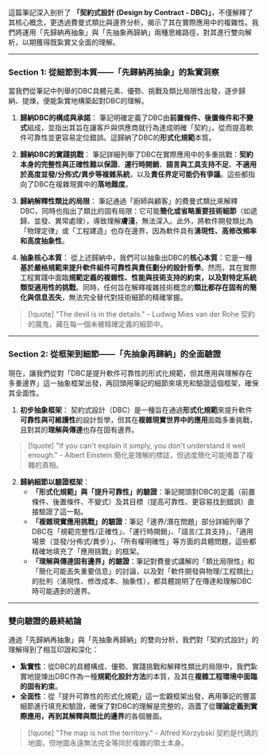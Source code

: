 這篇筆記深入剖析了 **「契約式設計 (Design by Contract - DBC)」**，不僅解釋了其核心概念，更透過費曼式類比與邊界分析，揭示了其在實際應用中的複雜性。我們將運用「先歸納再抽象」與「先抽象再歸納」兩種思維路徑，對其進行雙向解析，以期獲得既紮實又全面的理解。

---

### Section 1: 從細節到本質——「先歸納再抽象」的紮實洞察

當我們從筆記中列舉的DBC具體元素、優勢、挑戰及類比局限性出發，逐步歸納、提煉，便能紮實地構築起對DBC的理解。

1.  **歸納DBC的構成與承諾**：
    筆記明確定義了DBC由**前置條件、後置條件和不變式**組成，並指出其旨在讓客戶與供應商就行為達成明確「契約」，從而提高軟件可靠性並更容易定位錯誤。這歸納了DBC的**形式化規範**本質。

2.  **歸納DBC的實踐挑戰**：
    筆記詳細列舉了DBC在實際應用中的多重挑戰：**契約本身的完整性與正確性難以保證**、**運行時開銷**、**語言與工具支持不足**、**不適用於高度並發/分佈式/異步等複雜系統**，以及**責任界定可能仍有爭議**。這些都指向了DBC在複雜現實中的**落地難度**。

3.  **歸納解釋性類比的局限**：
    筆記通過「廚師與顧客」的費曼式類比來解釋DBC，同時也指出了類比的固有局限：它可能**簡化或省略重要技術細節**（如遞歸、並發、異常處理），導致理解**膚淺**，無法深入。此外，將軟件開發類比為「物理定律」或「工程建造」也存在邊界，因為軟件具有**湧現性、高修改頻率和高度抽象性**。

4.  **抽象核心本質**：
    從上述歸納中，我們可以抽象出DBC的**核心本質**：它是一種**基於嚴格規範來提升軟件組件可靠性與責任劃分的設計哲學**。然而，其在實際工程實踐中面臨**規範定義的複雜性、性能與技術支持的約束，以及對特定系統類型適用性的挑戰**。同時，任何旨在解釋複雜技術概念的**類比都存在固有的簡化與信息丟失**，無法完全替代對技術細節的精確掌握。

> [!quote]
> "The devil is in the details." - Ludwig Mies van der Rohe
> 契約的魔鬼，藏在每一個未被精確定義的細節中。

---

### Section 2: 從框架到細節——「先抽象再歸納」的全面驗證

現在，讓我們從對「DBC是提升軟件可靠性的形式化規範，但其應用與理解存在多重邊界」這一抽象框架出發，再回頭用筆記的細節來填充和驗證這個框架，確保其全面性。

1.  **初步抽象框架**：
    契約式設計（DBC）是一種旨在通過**形式化規範**來提升軟件**可靠性與可維護性**的設計哲學，但其在**複雜現實世界中的應用**面臨多重挑戰，且對其的**理解與傳達**也存在固有邊界。

> [!quote]
> "If you can't explain it simply, you don't understand it well enough." - Albert Einstein
> 簡化是理解的標誌，但過度簡化可能掩蓋了複雜的真相。

2.  **歸納細節以驗證框架**：
    *   **「形式化規範」與「提升可靠性」的驗證**：筆記開頭對DBC的定義（前置條件、後置條件、不變式）及其目標（提高可靠性、更容易找到錯誤）直接驗證了這一點。
    *   **「複雜現實應用挑戰」的驗證**：筆記「邊界/潛在問題」部分詳細列舉了DBC在「規範完整性/正確性」、「運行時開銷」、「語言/工具支持」、「適用場景（並發/分佈式/異步）」、「所有權明確性」等方面的具體問題，這些都精確地填充了「應用挑戰」的框架。
    *   **「理解與傳達固有邊界」的驗證**：筆記對費曼式講解的「類比局限性」和「簡化可能丟失重要信息」的討論，以及對「軟件開發與物理/工程類比」的批判（湧現性、修改成本、抽象性），都具體說明了在傳達和理解DBC時可能遇到的邊界。

---

### 雙向驗證的最終結論

通過「先歸納再抽象」與「先抽象再歸納」的雙向分析，我們對「契約式設計」的理解得到了相互印證和深化：

*   **紮實性**：從DBC的具體構成、優勢、實踐挑戰和解釋性類比的局限中，我們紮實地提煉出DBC作為一種**規範化設計方法**的本質，及其在**複雜工程環境中面臨的固有約束**。
*   **全面性**：從「提升可靠性的形式化規範」這一宏觀框架出發，再用筆記的豐富細節進行填充和驗證，確保了對DBC的理解是完整的，涵蓋了從**理論定義到實際應用，再到其解釋與類比的邊界**的各個層面。

> [!quote]
> "The map is not the territory." - Alfred Korzybski
> 契約是代碼的地圖，但地圖永遠無法完全等同於複雜的領土本身。